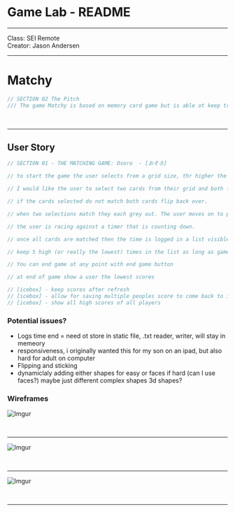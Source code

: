 # Game Lab - README

---

Class: SEI Remote <br>
Creator: Jason Andersen <br>

---

# Matchy

``` javascript
// SECTION 02 The Pitch
/// The game Matchy is based on memory card game but is able ot keep track or you score IN addtion it has will ahve the ability to be used by kids and adult by the number of cards chosen. In smaller grids you are matching shapes and numbers. but in the larger grids the users are presented with more complex shapes and even faces (not sure how ot do this?) It is a race against time.
```

<br>
<hr>

## User Story

```javascript
// SECTION 01 - THE MATCHING GAME: Osoro  - [おそろ]

// to start the game the user selects from a grid size, thr higher the grid the more challenging

// I would like the user to select two cards from their grid and both flip over to reveal [shape, image, number].

// if the cards selected do not match both cards flip back over.

// when two selections match they each grey out. The user moves on to pick another two cards

// the user is racing against a timer that is counting down.

// once all cards are matched then the time is logged in a list visible to the user and gameplay starts again

// keep 5 high (or really the lowest) times in the list as long as gameplay proceeds

// You can end game at any point with end game button

// at end of game show a user the lowest scores

// [icebox] - keep scores after refresh
// [icebox] - allow for saving multiple peoples score to come back to improve (no security, just names)
// [icebox] - show all high scores of all players
```

### Potential issues? 

- Logs time end = need ot store in static file, .txt reader, writer, will stay in memeory
- responsiveness, i originally wanted this for my son on an ipad, but also hard for adult on computer
- Flipping and sticking
- dynamiclaly adding either shapes for easy or faces if hard (can I use faces?) maybe just different complex shapes 3d shapes?


### Wireframes
![Imgur](https://i.imgur.com/EnU0q3ll.png)

<br>
<hr>

![Imgur](https://i.imgur.com/UXl2NKel.png)

<br>
<hr>

![Imgur](https://i.imgur.com/VOQnBC7l.png)

<br>
<hr>